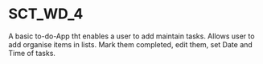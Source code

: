 # SCT_WD_4
A basic to-do-App tht enables a user to add maintain tasks. Allows user to add organise items in lists. Mark them completed, edit them, set Date and Time of tasks.
